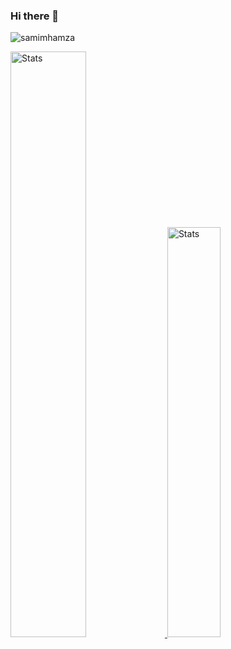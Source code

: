 ### Hi there 👋

<!--
**samimhamza/samimhamza** is a ✨ _special_ ✨ repository because its `README.md` (this file) appears on your GitHub profile.

Here are some ideas to get you started:

- 🔭 I’m currently working on ...
- 🌱 I’m currently learning ...
- 👯 I’m looking to collaborate on ...
- 🤔 I’m looking for help with ...
- 💬 Ask me about ...
- 📫 How to reach me: ...
- 😄 Pronouns: ...
- ⚡ Fun fact: ...
-->
<p align="left"> <img src="https://komarev.com/ghpvc/?username=azizpgl&label=Profile%20views&color=0e75b6&style=flat" alt="samimhamza" /> </p>

 <a href="https://github-readme-stats.vercel.app">
        <img width="49%" alt="Stats" src="https://github-readme-stats.vercel.app/api?&count_private=true&include_all_commits=true&username=azizpgl&theme=onedark&custom_title=GitHub+Stats&hide_border=true"/>
    </a>
 <a href="https://github-readme-stats.vercel.app">
        <img width="41%"  alt="Stats" src="https://github-readme-stats.vercel.app/api/top-langs/?username=azizpgl&layout=compact&theme=onedark&hide_border=true"/>
    </a>

<!-- [![Top Language](https://github-readme-stats.vercel.app/api/top-langs/?username=azizpgl&layout=compact&theme=onedark&hide_border=true")](https://github-readme-stats.vercel.app/api/top-langs/?username=azizpgl&theme=onedark&hide_border=true") -->
